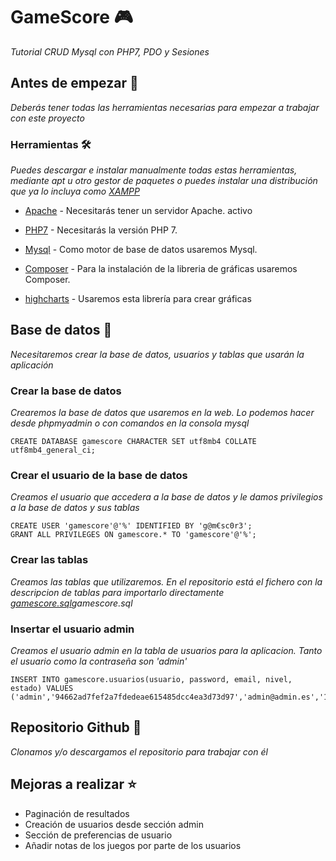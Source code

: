 # GameScore :video_game:
_Tutorial CRUD Mysql con PHP7, PDO y Sesiones_


## Antes de empezar :memo:
_Deberás tener todas las herramientas necesarias para empezar a trabajar con este proyecto_

### Herramientas :hammer_and_wrench:
_Puedes descargar e instalar manualmente todas estas herramientas, mediante apt u otro gestor de paquetes o puedes instalar una distribución que ya lo incluya como [XAMPP](https://www.apachefriends.org/es/index.html)_

* [Apache](https://httpd.apache.org/) - Necesitarás tener un servidor Apache. activo

* [PHP7](https://www.php.net/) - Necesitarás la versión PHP 7.

* [Mysql](https://www.mysql.com/) - Como motor de base de datos usaremos Mysql.

* [Composer](https://getcomposer.org/) - Para la instalación de la libreria de gráficas usaremos Composer.

* [highcharts](https://packagist.org/packages/ghunti/highcharts-php) - Usaremos esta librería para crear gráficas

## Base de datos :key:
_Necesitaremos crear la base de datos, usuarios y tablas que usarán la aplicación_

### Crear la base de datos
_Crearemos la base de datos que usaremos en la web. Lo podemos hacer desde phpmyadmin o con comandos en la consola mysql_

```
CREATE DATABASE gamescore CHARACTER SET utf8mb4 COLLATE utf8mb4_general_ci;
```

### Crear el usuario de la base de datos
_Creamos el usuario que accedera a la base de datos y le damos privilegios a la base de datos y sus tablas_

```
CREATE USER 'gamescore'@'%' IDENTIFIED BY 'g@m€sc0r3';
GRANT ALL PRIVILEGES ON gamescore.* TO 'gamescore'@'%';
```

### Crear las tablas
_Creamos las tablas que utilizaremos. En el repositorio está el fichero con la descripcion de tablas para importarlo directamente [gamescore.sql](https://github.com/manugineta/gamescore/blob/master/)gamescore.sql_

### Insertar el usuario admin
_Creamos el usuario admin en la tabla de usuarios para la aplicacion. Tanto el usuario como la contraseña son 'admin'_

```
INSERT INTO gamescore.usuarios(usuario, password, email, nivel, estado) VALUES ('admin','94662ad7fef2a7fdedeae615485dcc4ea3d73d97','admin@admin.es','100','1');
```

## Repositorio Github :file_folder:
_Clonamos y/o descargamos el repositorio para trabajar con él_


## Mejoras a realizar :star:
* Paginación de resultados
* Creación de usuarios desde sección admin
* Sección de preferencias de usuario
* Añadir notas de los juegos por parte de los usuarios


